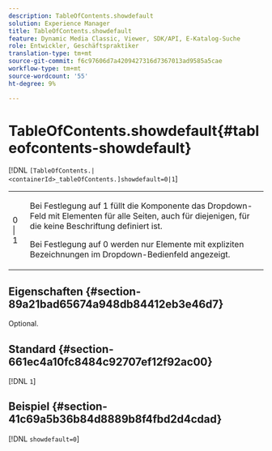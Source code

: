 ```yaml
---
description: TableOfContents.showdefault
solution: Experience Manager
title: TableOfContents.showdefault
feature: Dynamic Media Classic, Viewer, SDK/API, E-Katalog-Suche
role: Entwickler, Geschäftspraktiker
translation-type: tm+mt
source-git-commit: f6c97606d7a4209427316d7367013ad9585a5cae
workflow-type: tm+mt
source-wordcount: '55'
ht-degree: 9%

---
```



# TableOfContents.showdefault{#tableofcontents-showdefault}

[!DNL `[TableOfContents.|<containerId>_tableOfContents.]showdefault=0|1`]

<table id="table_BE34F807437C4955A2A640495E05138F"> 
 <tbody> 
  <tr> 
   <td> <p> <span class="codeph"> 0 | 1</span> </p> </td> 
   <td> <p> Bei Festlegung auf <span class="codeph"> 1</span> füllt die Komponente das Dropdown-Feld mit Elementen für alle Seiten, auch für diejenigen, für die keine Beschriftung definiert ist. </p> <p>Bei Festlegung auf <span class="codeph"> 0</span> werden nur Elemente mit expliziten Bezeichnungen im Dropdown-Bedienfeld angezeigt. </p> </td> 
  </tr> 
 </tbody> 
</table>

## Eigenschaften {#section-89a21bad65674a948db84412eb3e46d7}

Optional.

## Standard {#section-661ec4a10fc8484c92707ef12f92ac00}

[!DNL `1`]

## Beispiel {#section-41c69a5b36b84d8889b8f4fbd2d4cdad}

[!DNL `showdefault=0`]
